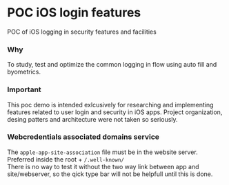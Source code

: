 # POC iOS login features
POC of iOS logging in security features and facilities

### Why
To study, test and optimize the common logging in flow using auto fill and byometrics.

### Important
This poc demo is intended exlcusively for researching and implementing features related to user login and security in iOS apps. Project organization, desing patters and architecture were not taken so seriously.

### Webcredentials associated domains service
The `apple-app-site-association` file must be in the website server. Preferred inside the root + `/.well-known/`  
There is no way to test it without the two way link between app and site/webserver, so the qick type bar will not be helpfull until this is done.

